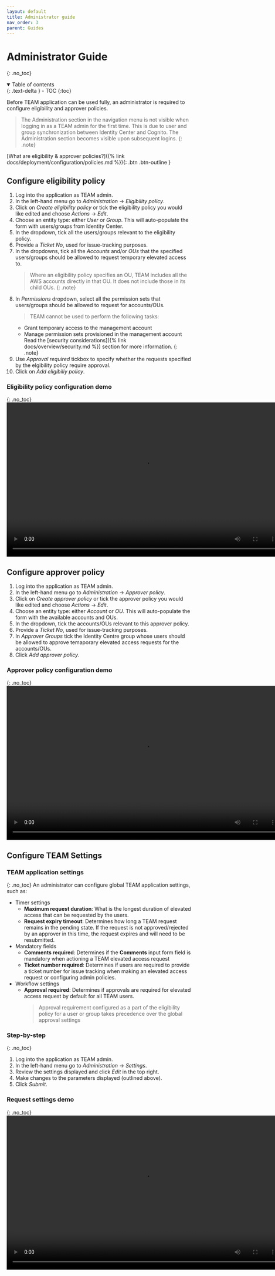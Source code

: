 ```yaml
---
layout: default
title: Administrator guide
nav_order: 3
parent: Guides
---
```


# Administrator Guide
{: .no_toc}

<details open markdown="block">
  <summary>
    Table of contents
  </summary>
  {: .text-delta }
- TOC
{:toc}
</details>

Before TEAM application can be used fully, an administrator is required to configure eligibility and approver policies.

> The Administration section in the navigation menu is not visible when logging in as a TEAM admin for the first time. This is due to user and group synchronization between Identity Center and Cognito. The Administration section becomes visible upon subsequent logins.
{: .note}

[What are eligibility & approver policies?]({% link docs/deployment/configuration/policies.md %}){: .btn .btn-outline }
## Configure eligibility policy

1. Log into the application as TEAM admin.
2. In the left-hand menu go to *Administration* &rarr; *Eligibility policy*.
3. Click on *Create eligibility policy* or tick the eligibility policy you would like edited and choose *Actions* &rarr; *Edit*.
4. Choose an entity type: either *User* or *Group*. This will auto-populate the form with users/groups from Identity Center.
5. In the dropdown, tick all the users/groups relevant to the eligibility policy.
6. Provide a *Ticket No*, used for issue-tracking purposes.
7. In the dropdowns, tick all the *Accounts* and/or *OUs* that the specified users/groups should be allowed to request temporary elevated access to.
   > Where an eligibility policy specifies an OU, TEAM includes all the AWS accounts directly in that OU. It does not include those in its child OUs.
    {: .note}
8. In *Permissions* dropdown, select all the permission sets that users/groups should be allowed to request for accounts/OUs.
   > TEAM cannot be used to perform the following tasks:
    - Grant temporary access to the management account
    - Manage permission sets provisioned in the management account
    Read the [security considerations]({% link docs/overview/security.md %}) section for more information.
    {: .note}
9. Use *Approval required* tickbox to specify whether the requests specified by the elgibility policy require approval.
10. Click on *Add eligibiliy policy*.

### Eligibility policy configuration demo
{: .no_toc}
<video width="750" height="420" frameborder="0" allowfullscreen controls>
<source src="https://d3f99z5n3ls8r1.cloudfront.net/videos/admin_guides/eligibility_policy.mov">
</video>

## Configure approver policy

1. Log into the application as TEAM admin.
2. In the left-hand menu go to *Administration* &rarr; *Approver policy*.
3. Click on *Create approver policy* or tick the approver policy you would like edited and choose *Actions* &rarr; *Edit*.
4. Choose an entity type: either *Account* or *OU*. This will auto-populate the form with the available accounts and OUs.
5. In the dropdown, tick the accounts/OUs relevant to this approver policy.
6. Provide a *Ticket No*, used for issue-tracking purposes.
7. In *Approver Groups* tick the Identity Centre group whose users should be allowed to approve temaporary elevated access requests for the accounts/OUs.
8. Click *Add approver policy*.

### Approver policy configuration demo
{: .no_toc}
<video width="750" height="420" frameborder="0" allowfullscreen controls>
<source src="https://d3f99z5n3ls8r1.cloudfront.net/videos/admin_guides/approver_policy.mov">
</video>

## Configure TEAM Settings

### TEAM application settings
{: .no_toc}
An administrator can configure global TEAM application settings, such as:
- Timer settings
  - **Maximum request duration**: What is the longest duration of elevated access that can be requested by the users.
  - **Request expiry timeout**: Determines how long a TEAM request remains in the pending state. If the request is not approved/rejected by an approver in this time, the request expires and will need to be resubmitted.
- Mandatory fields
  - **Comments required**: Determines if the **Comments** input form field is mandatory when actioning a TEAM elevated access request
  - **Ticket number required**: Determines if users are required to provide a ticket number for issue tracking when making an elevated access request or configuring admin policies.
- Workflow settings
  - **Approval required**: Determines if approvals are required for elevated access request by default for all TEAM users.
    > Approval requirement configured as a part of the eligibility policy for a user or group takes precedence over the global approval settings

### Step-by-step
{: .no_toc}
1. Log into the application as TEAM admin.
2. In the left-hand menu go to *Administration* &rarr; *Settings*.
3. Review the settings displayed and click *Edit* in the top right.
4. Make changes to the parameters displayed (outlined above).
5. Click *Submit*.

### Request settings demo
{: .no_toc}
<video width="750" height="420" frameborder="0" allowfullscreen controls>
<source src="https://d3f99z5n3ls8r1.cloudfront.net/videos/admin_guides/admin_settings.mov">
</video>

